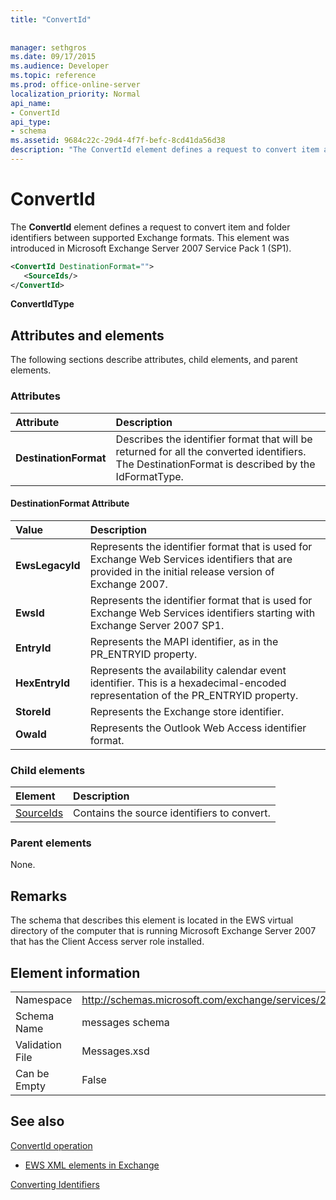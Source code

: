 ```yaml
---
title: "ConvertId"
 
 
manager: sethgros
ms.date: 09/17/2015
ms.audience: Developer
ms.topic: reference
ms.prod: office-online-server
localization_priority: Normal
api_name:
- ConvertId
api_type:
- schema
ms.assetid: 9684c22c-29d4-4f7f-befc-8cd41da56d38
description: "The ConvertId element defines a request to convert item and folder identifiers between supported Exchange formats. This element was introduced in Microsoft Exchange Server 2007 Service Pack 1 (SP1)."
---
```


# ConvertId

The **ConvertId** element defines a request to convert item and folder identifiers between supported Exchange formats. This element was introduced in Microsoft Exchange Server 2007 Service Pack 1 (SP1). 
  
```xml
<ConvertId DestinationFormat="">
   <SourceIds/>
</ConvertId>
```

 **ConvertIdType**
## Attributes and elements

The following sections describe attributes, child elements, and parent elements.
  
### Attributes

|**Attribute**|**Description**|
|:-----|:-----|
|**DestinationFormat** <br/> |Describes the identifier format that will be returned for all the converted identifiers. The DestinationFormat is described by the IdFormatType.  <br/> |
   
#### DestinationFormat Attribute

|**Value**|**Description**|
|:-----|:-----|
|**EwsLegacyId** <br/> |Represents the identifier format that is used for Exchange Web Services identifiers that are provided in the initial release version of Exchange 2007.  <br/> |
|**EwsId** <br/> |Represents the identifier format that is used for Exchange Web Services identifiers starting with Exchange Server 2007 SP1.  <br/> |
|**EntryId** <br/> |Represents the MAPI identifier, as in the PR_ENTRYID property.  <br/> |
|**HexEntryId** <br/> |Represents the availability calendar event identifier. This is a hexadecimal-encoded representation of the PR_ENTRYID property.  <br/> |
|**StoreId** <br/> |Represents the Exchange store identifier.  <br/> |
|**OwaId** <br/> |Represents the Outlook Web Access identifier format.  <br/> |
   
### Child elements

|**Element**|**Description**|
|:-----|:-----|
|[SourceIds](sourceids.md) <br/> |Contains the source identifiers to convert.  <br/> |
   
### Parent elements

None.
  
## Remarks

The schema that describes this element is located in the EWS virtual directory of the computer that is running Microsoft Exchange Server 2007 that has the Client Access server role installed.
  
## Element information

|||
|:-----|:-----|
|Namespace  <br/> |http://schemas.microsoft.com/exchange/services/2006/messages  <br/> |
|Schema Name  <br/> |messages schema  <br/> |
|Validation File  <br/> |Messages.xsd  <br/> |
|Can be Empty  <br/> |False  <br/> |
   
## See also



[ConvertId operation](convertid-operation.md)


- [EWS XML elements in Exchange](ews-xml-elements-in-exchange.md)


[Converting Identifiers](http://msdn.microsoft.com/library/a5391746-b6ef-4f48-8fc8-8255258651aa%28Office.15%29.aspx)

